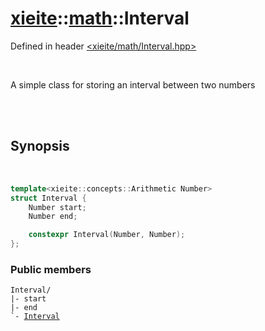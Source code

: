 # [xieite](../../README.md)::[math](../math.md)::Interval
Defined in header [<xieite/math/Interval.hpp>](../../include/xieite/math/Interval.hpp)

<br/>

A simple class for storing an interval between two numbers

<br/><br/>

## Synopsis

<br/>

```cpp
template<xieite::concepts::Arithmetic Number>
struct Interval {
	Number start;
	Number end;

	constexpr Interval(Number, Number);
};
```
### Public members
<pre><code>Interval/
|- start
|- end
`- <a href="./Interval/constructor.md">Interval</a>
</code></pre>
